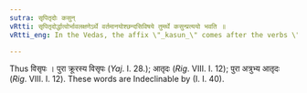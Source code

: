 ```yaml
---
sutra: सृपितृदोः कसुन्
vRtti: सृपितृदोर्द्धात्वोर्भावलक्षणेऽर्थे वर्तमानयोश्छन्दसिविषये तुमर्थे कसुन्प्रत्ययो भवति ॥
vRtti_eng: In the Vedas, the affix \"_kasun_\" comes after the verbs \"_srip_\" (to creep) and \"_trid_\" (to injure), in the sense of Infinitives indicating name of action.

---
```

Thus विसृपः । पुरा क्रूरस्य विसृपः (_Yaj_. I. 28.); आतृदः (_Rig_. VIII. I. 12); पुरा अत्रुभ्य आतृदः (_Rig_. VIII. I. 12). These words are Indeclinable by (I. I. 40).